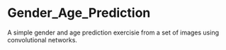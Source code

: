 # Gender_Age_Prediction
A simple gender and age prediction exercisie from a set of images using convolutional networks.
